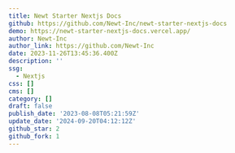 ```yaml
---
title: Newt Starter Nextjs Docs
github: https://github.com/Newt-Inc/newt-starter-nextjs-docs
demo: https://newt-starter-nextjs-docs.vercel.app/
author: Newt-Inc
author_link: https://github.com/Newt-Inc
date: 2023-11-26T13:45:36.400Z
description: ''
ssg:
  - Nextjs
css: []
cms: []
category: []
draft: false
publish_date: '2023-08-08T05:21:59Z'
update_date: '2024-09-20T04:12:12Z'
github_star: 2
github_fork: 1
---
```

